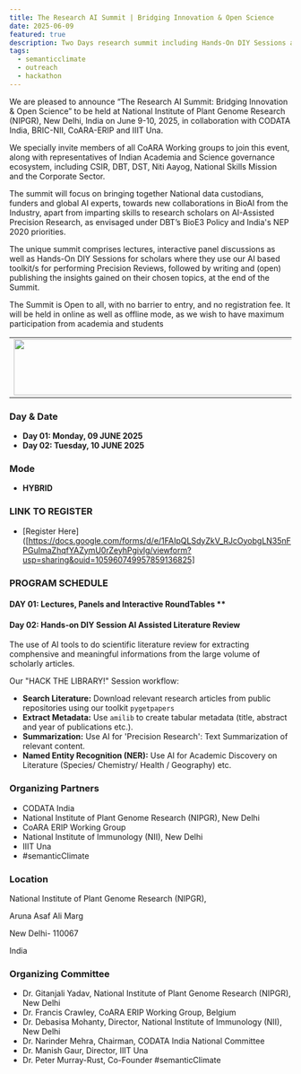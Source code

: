 ```yaml
---
title: The Research AI Summit | Bridging Innovation & Open Science
date: 2025-06-09
featured: true
description: Two Days research summit including Hands-On DIY Sessions at NIPGR, New Delhi
tags:
  - semanticclimate
  - outreach
  - hackathon
---
```

We are pleased to announce “The Research AI Summit: Bridging Innovation & Open Science” to be held at National Institute of Plant Genome Research (NIPGR), New Delhi, India on June 9-10, 2025, in collaboration with CODATA India, BRIC-NII, CoARA-ERIP and IIIT Una. 

We specially invite members of all CoARA Working groups to join this event, along with representatives of Indian Academia and Science governance ecosystem, including CSIR, DBT, DST, Niti Aayog, National Skills Mission and the Corporate Sector. 

The summit will focus on bringing together National data custodians, funders and global AI experts, towards new collaborations in BioAI from the Industry, apart from imparting skills to research scholars on AI-Assisted Precision Research, as envisaged under DBT’s BioE3 Policy and India's NEP 2020 priorities. 

The unique summit comprises lectures, interactive panel discussions as well as Hands-On DIY Sessions for scholars where they use our AI based toolkit/s for performing Precision Reviews, followed by writing and (open) publishing the insights gained on their chosen topics, at the end of the Summit.

The Summit is Open to all, with no barrier to entry, and no registration fee. It will be held in online as well as offline mode, as we wish to have maximum participation from academia and students 


<table>
  <tr>
    <td>
      <img src='{{ "/static/img/events_all/Research_AI_CODATA.jpg" | url }}' width="500" height="100">
    </td>
  </tr>
</table>

### Day & Date

- **Day 01: Monday, 09 JUNE 2025**
- **Day 02: Tuesday, 10 JUNE 2025**

### Mode

- **HYBRID**


### LINK TO REGISTER

- [Register Here]([https://docs.google.com/forms/d/e/1FAIpQLSdyZkV_RJcOyobgLN35nFPGuImaZhqfYAZymU0rZeyhPgivlg/viewform?usp=sharing&ouid=105960749957859136825]

### PROGRAM SCHEDULE 

#### DAY 01: Lectures, Panels and Interactive RoundTables ** 


#### Day 02: Hands-on DIY Session **AI Assisted Literature Review** 


The use of AI tools to do scientific literature review for extracting comphensive and meaningful informations from the large volume of scholarly articles. 

Our "HACK THE LIBRARY!" Session workflow:

- **Search Literature:** Download relevant research articles from public repositories using our toolkit `pygetpapers`
- **Extract Metadata:** Use `amilib` to create tabular metadata (title, abstract and year of publications etc.).
- **Summarization:** Use AI for 'Precision Research': Text Summarization of relevant content. 
- **Named Entity Recognition (NER):** Use AI for Academic Discovery on Literature (Species/ Chemistry/ Health / Geography) etc.



### Organizing Partners 

- CODATA India
- National Institute of Plant Genome Research (NIPGR), New Delhi
- CoARA ERIP Working Group
- National Institute of Immunology (NII), New Delhi
- IIIT Una
- #semanticClimate

### Location

National Institute of Plant Genome Research (NIPGR), 

Aruna Asaf Ali Marg

New Delhi- 110067

India
### Organizing Committee 

- Dr. Gitanjali Yadav, National Institute of Plant Genome Research (NIPGR), New Delhi
- Dr. Francis Crawley, CoARA ERIP Working Group, Belgium
- Dr. Debasisa Mohanty, Director, National Institute of Immunology (NII), New Delhi
- Dr. Narinder Mehra, Chairman, CODATA India National Committee
- Dr. Manish Gaur, Director, IIIT Una
- Dr. Peter Murray-Rust, Co-Founder #semanticClimate
